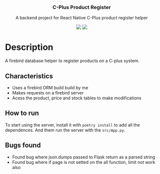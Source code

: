 <h3 align="center">
	C-Plus Product Register
</h3>
<p align="center">
	A backend project for React Native C-Plus product register helper
</p>
<div align="center">
	<img src="https://img.shields.io/badge/Python-FFD43B?style=for-the-badge&logo=python&logoColor=darkgreen" />
    <img src="https://img.shields.io/badge/Flask-000000?style=for-the-badge&logo=flask&logoColor=white" />
</div>

# Description

A firebird database helper to register products on a C-plus system.

## Characteristics

-   Uses a firebird ORM build build by me
-   Makes requests on a firebird server
-   Acess the product, price and stock tables to make modifications

## How to run

To start using the server, install it with `poetry install` to add all the dependences. And them run the server with the `src/App.py`.

## Bugs found

-   Found bug where json.dumps passed to Flask return as a parsed string
-   Found bug where if page is not setted on the all function, limit not work also
